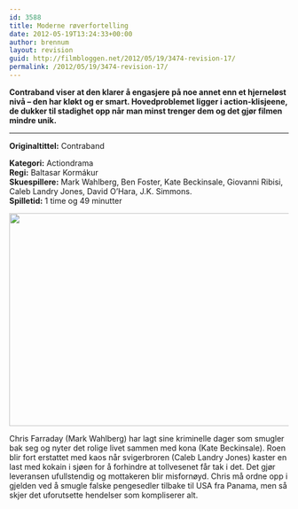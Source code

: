 ```yaml
---
id: 3588
title: Moderne røverfortelling
date: 2012-05-19T13:24:33+00:00
author: brennum
layout: revision
guid: http://filmbloggen.net/2012/05/19/3474-revision-17/
permalink: /2012/05/19/3474-revision-17/
---
```

**Contraband viser at den klarer å engasjere på noe annet enn et hjerneløst nivå &#8211; den har kløkt og er smart. Hovedproblemet ligger i action-klisjeene, de dukker til stadighet opp når man minst trenger dem og det gjør filmen mindre unik.**  
****

**<!--more-->Originaltittel:** Contraband

  
**Kategori:** Actiondrama  
**Regi:** Baltasar Kormákur  
**Skuespillere:** Mark Wahlberg, Ben Foster, Kate Beckinsale, Giovanni Ribisi, Caleb Landry Jones, David O&#8217;Hara, J.K. Simmons.  
**Spilletid:** 1 time og 49 minutter

<a href="http://filmbloggen.net/?attachment_id=3563" rel="attachment wp-att-3563"><img class="alignnone size-large wp-image-3563" src="http://filmbloggen.net/wp-content/uploads//2012/05/contraband-1-620x384.jpg" alt="" width="620" height="384" /></a>

Chris Farraday (Mark Wahlberg) har lagt sine kriminelle dager som smugler bak seg og nyter det rolige livet sammen med kona (Kate Beckinsale). Roen blir fort erstattet med kaos når svigerbroren (Caleb Landry Jones) kaster en last med kokain i sjøen for å forhindre at tollvesenet får tak i det. Det gjør leveransen ufullstendig og mottakeren blir misfornøyd. Chris må ordne opp i gjelden ved å smugle falske pengesedler tilbake til USA fra Panama, men så skjer det uforutsette hendelser som kompliserer alt.

&nbsp;